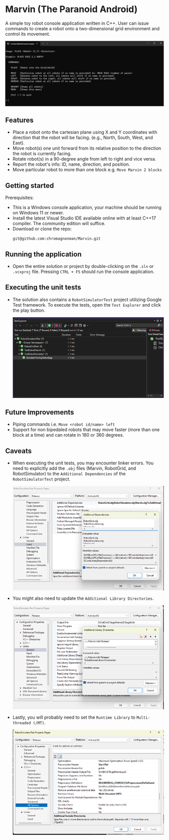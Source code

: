 # Marvin (The Paranoid Android)
A simple toy robot console application written in C++. User can issue commands to create a robot onto a two-dimensional grid environment and control its movement.

![Menu](SimulatorMenu.png)

## Features

- Place a robot onto the cartesian plane using X and Y coordinates with direction that the robot will be facing. (e.g., North, South, West, and East).
- Move robot(s) one unit forward from its relative position to the direction the robot is currently facing.
- Rotate robot(s) in a 90-degree angle from left to right and vice versa.
- Report the robot's info: ID, name, direction, and position.
- Move particular robot to more than one block e.g. `Move Marvin 2 blocks`


## Getting started
Prerequisites:
- This is a Windows console application, your machine should be running on Windows 11 or newer.
- Install the latest Visual Studio IDE available online with at least C++17 compiler. The community edition will suffice.
- Download or clone the repo:
	```
	git@github.com:chromagnonman/Marvin.git
	```
## Running the application
-  Open the entire solution or project by double-clicking on the `.sln` or `.vcxproj` file. Pressing `CTRL + F5` should run the console application.

## Executing the unit tests
- The solution also contains a `RobotSimulatorTest` project utilizing Google Test framework. To execute the tests, open the `Test Explorer` and click the play button.

	![TestExplorer](TestExplorer.png)

## Future Improvements
- Piping commands i.e. `Move <robot id/name> left`
- Support for non bipedaled robots that may move faster (more than one block at a time) and can rotate in 180 or 360 degrees.

## Caveats
- When executing the unit tests, you may encounter linker errors. You need to explicitly add the `.obj` files (Marvin, RobotGrid, and RobotSimulator) to the `Additional Dependencies`
  of the `RobotSimulatorTest` project.

	![Linker](Linker.png)
- You might also need to update the `Additional Library Directories`.

	![IncludeDirectories](IncludeDirectories.png)
- Lastly, you will probably need to set the `Runtime Library` to `Multi-threaded (/MT)`.

	![RuntimeLibrary](RuntimeLibrary.png)
	


